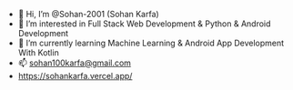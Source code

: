 - 👋 Hi, I’m @Sohan-2001 (Sohan Karfa)
- 👀 I’m interested in Full Stack Web Development & Python & Android Development 
- 🌱 I’m currently learning Machine Learning & Android App Development With Kotlin
- 📫 sohan100karfa@gmail.com
- https://sohankarfa.vercel.app/

<!---
Sohan-2001/Sohan-2001 is a ✨ special ✨ repository because its `README.md` (this file) appears on your GitHub profile.
You can click the Preview link to take a look at your changes.
--->
